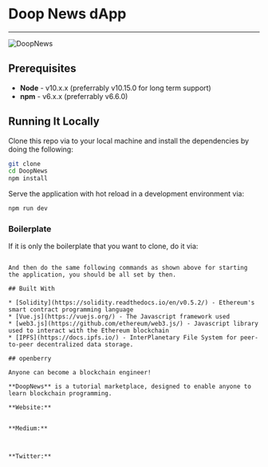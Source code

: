 # Doop News dApp



---

![DoopNews](https://)

## Prerequisites

* **Node** - v10.x.x (preferrably v10.15.0 for long term support)
* **npm** - v6.x.x (preferrably v6.6.0)

## Running It Locally

Clone this repo via to your local machine and install the dependencies by doing the following:

```bash
git clone 
cd DoopNews
npm install
```

Serve the application with hot reload in a development environment via:

```bash
npm run dev
```

### Boilerplate

If it is only the boilerplate that you want to clone, do it via:

```

And then do the same following commands as shown above for starting the application, you should be all set by then.

## Built With

* [Solidity](https://solidity.readthedocs.io/en/v0.5.2/) - Ethereum's smart contract programming language
* [Vue.js](https://vuejs.org/) - The Javascript framework used
* [web3.js](https://github.com/ethereum/web3.js/) - Javascript library used to interact with the Ethereum blockchain
* [IPFS](https://docs.ipfs.io/) - InterPlanetary File System for peer-to-peer decentralized data storage. 

## openberry

Anyone can become a blockchain engineer!

**DoopNews** is a tutorial marketplace, designed to enable anyone to learn blockchain programming.

**Website:**


**Medium:**



**Twitter:**


